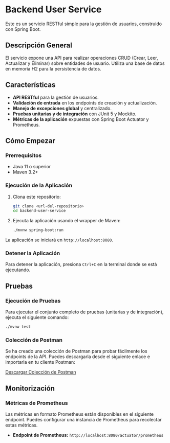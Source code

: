 # Backend User Service

Este es un servicio RESTful simple para la gestión de usuarios, construido con Spring Boot.

## Descripción General

El servicio expone una API para realizar operaciones CRUD (Crear, Leer, Actualizar y Eliminar) sobre entidades de usuario. Utiliza una base de datos en memoria H2 para la persistencia de datos.

## Características

- **API RESTful** para la gestión de usuarios.
- **Validación de entrada** en los endpoints de creación y actualización.
- **Manejo de excepciones global** y centralizado.
- **Pruebas unitarias y de integración** con JUnit 5 y Mockito.
- **Métricas de la aplicación** expuestas con Spring Boot Actuator y Prometheus.

## Cómo Empezar

### Prerrequisitos

- Java 11 o superior
- Maven 3.2+

### Ejecución de la Aplicación

1. Clona este repositorio:
   ```sh
   git clone <url-del-repositorio>
   cd backend-user-service
   ```

2. Ejecuta la aplicación usando el wrapper de Maven:
   ```sh
   ./mvnw spring-boot:run
   ```

La aplicación se iniciará en `http://localhost:8080`.

### Detener la Aplicación

Para detener la aplicación, presiona `Ctrl+C` en la terminal donde se está ejecutando.

## Pruebas

### Ejecución de Pruebas

Para ejecutar el conjunto completo de pruebas (unitarias y de integración), ejecuta el siguiente comando:

```sh
./mvnw test
```

### Colección de Postman

Se ha creado una colección de Postman para probar fácilmente los endpoints de la API. Puedes descargarla desde el siguiente enlace e importarla en tu cliente Postman:

[Descargar Colección de Postman](https://github.com/Tulio-Rangel/Ditech.git)

## Monitorización


### Métricas de Prometheus

Las métricas en formato Prometheus están disponibles en el siguiente endpoint. Puedes configurar una instancia de Prometheus para recolectar estas métricas.

- **Endpoint de Prometheus:** `http://localhost:8080/actuator/prometheus`
